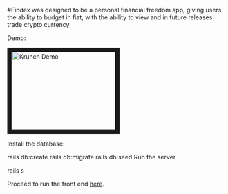 #Findex was designed to be a personal financial freedom app, giving users the ability to budget in fiat, with the ability to view and in future releases trade crypto currency

Demo:

<a href="https://youtu.be/DlVj1qxiG9w" target="_blank"><img src="http://img.youtube.com/vi/DlVj1qxiG9w/0.jpg" 
alt="Krunch Demo" width="240" height="180" border="10" /></a>


Install the database:

rails db:create
rails db:migrate
rails db:seed
Run the server

rails s


Proceed to run the front end <a href="https://github.com/adnapp/findex-frontend">here</a>.
